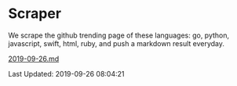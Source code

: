 # Scraper

We scrape the github trending page of these languages: go, python, javascript, swift, html, ruby, and push a markdown result everyday.

[2019-09-26.md](https://github.com/henson/Scraper/blob/master/2019-09-26.md)

Last Updated: 2019-09-26 08:04:21